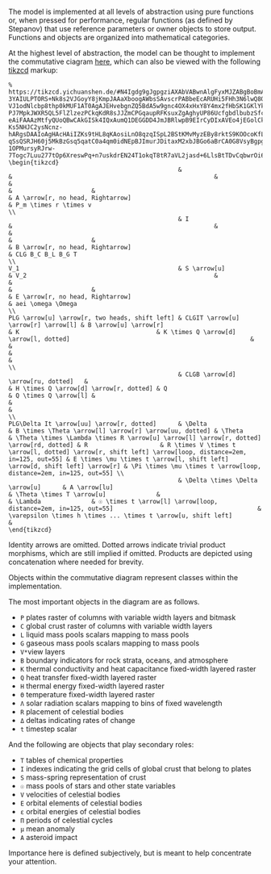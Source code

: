 The model is implemented at all levels of abstraction using pure functions or, when pressed for performance, regular functions (as defined by Stepanov) that use reference parameters or owner objects to store output. Functions and objects are organized into mathematical categories. 

At the highest level of abstraction, the model can be thought to implement the commutative ciagram [here](https://tikzcd.yichuanshen.de/#N4Igdg9gJgpgziAXAbVABwnAlgFyxMJZABgBoBmAXVJADcBDAGwFcYkQAFAGQHEQBfUuky58hFGQBM1Ok1bsAagH0AjAKEgM2PASJkArDIYs2iTrwA6FgCIxGOegAIAkjnXDtYoiopG5pkABhXmcAFXdNER1xZB9pGmN5MwBlCK1RXRQfFT8Tdmc0qK8USV8E-3YAIULPTORS+Nk8s2VJGoyY8jKmpJAAaXboogAWbsSAvscrPABbeEcARUHi5FHh3N6lwQ8OkdJDcuaQK1CACxgHKYtZ+asuehmAIygnaaw5uEcAJWW6-VJ1odNlcbp8thp0kMUF1AT0AgAJEHvebgnZQ5BdA5w9gnc4OX4xHxY8Y4mx2fHbSK1GKlYkVMyVJEfK5nC70AneUgANg2ASstnsr2uyM+-PJ7MpkJWXR5QL5FlZlzezPCkqKdR8sJJZmCPGqaupRFKsuxZgAghyUP86UcfgbdlbubzSfcni9LcguU65exAJBkTPmbnt6K9Nt6XwDnwUkccQYh6piAHZ9s6zABRGNWGbMGNxtErZMm7XHCwMABOMDQ2EYBBjpxjADom7mPQAOFM+sxWDhYTMWbMt4MF0jEVMgC1Durt0edzhKGYxssx2ge5M5Wf6+OGlDJxrFtNt0jr01BXiOSpKQLnpRca88RyqrcO5Dtvf0kD0GC9qwQOYAcyFAB5f8JRkGAoD-eAiFAAAzMtfyQUoQBwCAkGISk4IQxAumQ1DEGGDD4JmJBRlwpB9EIrCyDIxAVEo4jEGolCkBw856CgdgcAAdwgNioAQGg4FOLAYLcRAAFo6I0TCGJw5jEC5eikC9GjEyU7CaHk6ihJEsT0OkojlM0vDW3UgBOYykBUfTYMM2ifBo6z1JUJD5KcgysJUOS8JUAiPIYlQVLcij-Ks5NHJC2ysNcnz-hARgsDAAIoAgHAcHAiIZKs9tHL8qKAosiLnO8qzqISpL2BStKMvMyzEBy8rktS9KOOcoKfLykAsvsurfPUyQmNi-qSsQSRJH60j5MkBzGsq5qatC0a4qm0idNEpBJImurJDitaxM2xbJBGo6aBrCA0G8VsyBgpg4BgGRGHoR47A4BN2DLLA-1OPMursyRJrw-7Togc7Luu277tOp6XreswPq+n7uskdrEN24T1okqT8tR7aVL2jasd+6LlsBtTDvCqbwrOi6siu0gbsYO6HuhxhXu3EB4e+zK7JUByppmxKmuq1rFt57akNmswqpa7nopyqbCslkAUuYR5GDYGg+PYSAKs0+gsEYbWCDYdTyEGliJcFubVfVkBNZgdijd15D9cNswdZNxbyD5vDyBwpWVbVjWQC193jbtl2Dadz3sdolGFNOq2pfmkXY5UQr5JUgOU4ESh+CAA), which can also be viewed with the following [tikzcd](http://ctan.math.washington.edu/tex-archive/graphics/pgf/contrib/tikz-cd/tikz-cd-doc.pdf) markup:


```
% https://tikzcd.yichuanshen.de/#N4Igdg9gJgpgziAXAbVABwnAlgFyxMJZABgBoBmAXVJADcBDAGwFcYkQAFAGQHEQBfUuky58hFGQBM1Ok1bsAagH0AjAKEgM2PASJkArDIYs2iTrwA6FgCIxGOegAIAkjnXDtYoiopG5pkABhXmcAFXdNER1xZB9pGmN5MwBlCK1RXRQfFT8Tdmc0qK8USV8E-3YAIULPTORS+Nk8s2VJGoyY8jKmpJAAaXboogAWbsSAvscrPABbeEcARUHi5FHh3N6lwQ8OkdJDcuaQK1CACxgHKYtZ+asuehmAIygnaaw5uEcAJWW6-VJ1odNlcbp8thp0kMUF1AT0AgAJEHvebgnZQ5BdA5w9gnc4OX4xHxY8Y4mx2fHbSK1GKlYkVMyVJEfK5nC70AneUgANg2ASstnsr2uyM+-PJ7MpkJWXR5QL5FlZlzezPCkqKdR8sJJZmCPGqaupRFKsuxZgAghyUP86UcfgbdlbubzSfcni9LcguU65exAJBkTPmbnt6K9Nt6XwDnwUkccQYh6piAHZ9s6zABRGNWGbMGNxtErZMm7XHCwMABOMDQ2EYBBjpxjADom7mPQAOFM+sxWDhYTMWbMt4MF0jEVMgC1Durt0edzhKGYxssx2ge5M5Wf6+OGlDJxrFtNt0jr01BXiOSpKQLnpRca88RyqrcO5Dtvf0kD0GC9qwQOYAcyFAB5f8JRkGAoD-eAiFAAAzMtfyQUoQBwCAkGISk4IQxAumQ1DEGGDD4JmJBRlwpB9EIrCyDIxAVEo4jEGolCkBw856CgdgcAAdwgNioAQGg4FOLAYLcRAAFo6I0TCGJw5jEC5eikC9GjEyU7CaHk6ihJEsT0OkojlM0vDW3UgBOYykBUfTYMM2ifBo6z1JUJD5KcgysJUOS8JUAiPIYlQVLcij-Ks5NHJC2ysNcnz-hARgsDAAIoAgHAcHAiIZKs9tHL8qKAosiLnO8qzqISpL2BStKMvMyzEBy8rktS9KOOcoKfLykAsvsurfPUyQmNi-qSsQSRJH60j5MkBzGsq5qatC0a4qm0idNEpBJImurJDitaxM2xbJBGo6aBrCA0G8VsyBgpg4BgGRGHoR47A4BN2DLLA-1OPMursyRJrw-7Togc7Luu277tOp6XreswPq+n7uskdrEN24T1okqT8tR7aVL2jasd+6LlsBtTDvCqbwrOi6siu0gbsYO6HuhxhXu3EB4e+zK7JUByppmxKmuq1rFt57akNmswqpa7nopyqbCslkAUuYR5GDYGg+PYSAKs0+gsEYbWCDYdTyEGliJcFubVfVkBNZgdijd15D9cNswdZNxbyD5vDyBwpWVbVjWQC193jbtl2Dadz3sdolGFNOq2pfmkXY5UQr5JUgOU4ESh+CAA
\begin{tikzcd}
                                               &                                     &                                                        &                                        &                                                                                         &                      &                                                                                                        & A \arrow[r, no head, Rightarrow]                                            & P_m \times r \times v                                              \\
                                               & I                                   &                                                        &                                        &                                                                                         &                      &                                                                                                        & B \arrow[r, no head, Rightarrow]                                            & CLG B_C B_L B_G T                                                  \\
V_1                                            & S \arrow[u]                         & V_2                                                    &                                        &                                                                                         &                      &                                                                                                        & E \arrow[r, no head, Rightarrow]                                            & aei \omega \Omega                                                  \\
PLG \arrow[u] \arrow[r, two heads, shift left] & CLGIT \arrow[u] \arrow[r] \arrow[l] & B \arrow[u] \arrow[r]                                  & K                                      & K \times Q \arrow[d] \arrow[l, dotted]                                                  &                      &                                                                                                        &                                                                             &                                                                    \\
                                               & CLGB \arrow[d] \arrow[ru, dotted]   &                                                        & H \times Q \arrow[d] \arrow[r, dotted] & Q                                                                                       & Q \times Q \arrow[l] &                                                                                                        &                                                                             &                                                                    \\
PLG\Delta It \arrow[uu] \arrow[r, dotted]      & \Delta                              & B \times \Theta \arrow[l] \arrow[r] \arrow[uu, dotted] & \Theta                                 & \Theta \times \Lambda \times R \arrow[u] \arrow[l] \arrow[r, dotted] \arrow[rd, dotted] & R                    & R \times V \times t \arrow[l, dotted] \arrow[r, shift left] \arrow[loop, distance=2em, in=125, out=55] & E \times \mu \times t \arrow[l, shift left] \arrow[d, shift left] \arrow[r] & \Pi \times \mu \times t \arrow[loop, distance=2em, in=125, out=55] \\
                                               & \Delta \times \Delta \arrow[u]      & A \arrow[lu]                                           & \Theta \times T \arrow[u]              &                                                                                         & \Lambda              & ☉ \times t \arrow[l] \arrow[loop, distance=2em, in=125, out=55]                                        & \varepsilon \times h \times ... \times t \arrow[u, shift left]              &                                                                   
\end{tikzcd}
```

Identity arrows are omitted. Dotted arrows indicate trivial product morphisms, which are still implied if omitted. Products are depicted using concatenation where needed for brevity. 

Objects within the commutative diagram represent classes within the implementation. 

The most important objects in the diagram are as follows. 
* `P` plates                                                                    raster of columns with variable width layers and bitmask
* `C` global crust                                                              raster of columns with variable width layers
* `L` liquid mass pools                                                         scalars mapping to mass pools
* `G` gaseous mass pools                                                        scalars mapping to mass pools
* `V*`view layers
* `B` boundary indicators for rock strata, oceans, and atmosphere
* `K` thermal conductivity and heat capacitance                                 fixed-width layered raster
* `Q` heat transfer                                                             fixed-width layered raster
* `H` thermal energy                                                            fixed-width layered raster
* `Θ` temperature                                                               fixed-width layered raster
* `Λ` solar radiation                                                           scalars mapping to bins of fixed wavelength
* `R` placement of celestial bodies                                             
* `Δ` deltas indicating rates of change
* `t` timestep                                                                  scalar

And the following are objects that play secondary roles:
* `T` tables of chemical properties
* `I` indexes indicating the grid cells of global crust that belong to plates
* `S` mass-spring representation of crust
* `☉` mass pools of stars and other state variables
* `V` velocities of celestial bodies
* `E` orbital elements of celestial bodies
* `ε` orbital energies of celestial bodies
* `Π` periods of celestial cycles
* `μ` mean anomaly
* `A` asteroid impact

Importance here is defined subjectively, but is meant to help concentrate your attention.